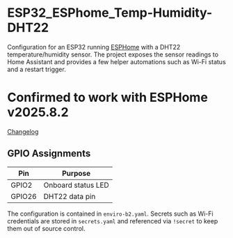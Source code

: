 # ESP32_ESPhome_Temp-Humidity-DHT22

Configuration for an ESP32 running [ESPHome](https://esphome.io/) with a
DHT22 temperature/humidity sensor. The project exposes the sensor readings to
Home Assistant and provides a few helper automations such as Wi-Fi status and
a restart trigger.

# Confirmed to work with ESPHome v2025.8.2

[Changelog](https://esphome.io/changelog/2025.8.0/#release-202581---august-25)

## GPIO Assignments

| Pin   | Purpose                     |
|-------|-----------------------------|
| GPIO2 | Onboard status LED          |
| GPIO26| DHT22 data pin              |

The configuration is contained in `enviro-b2.yaml`. Secrets such as Wi-Fi
credentials are stored in `secrets.yaml` and referenced via `!secret` to keep
them out of source control.
